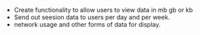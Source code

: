- Create functionality to allow users to view data in mb gb or kb
- Send out seesion data to users per day and per week.
- network usage and other forms of data for display.